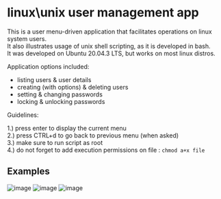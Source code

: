 # linux\unix user management app

This is a user menu-driven application that facilitates operations on linux system users.  
It also illustrates usage of unix shell scripting, as it is developed in bash.  
It was developed on Ubuntu 20.04.3 LTS, but works on most linux distros.

Application options included:
* listing users & user details
* creating (with options) & deleting users
* setting & changing passwords
* locking & unlocking passwords

Guidelines:  
  
1.) press enter to display the current menu  
2.) press CTRL+d to go back to previous menu (when asked)  
3.) make sure to run script as root  
4.) do not forget to add execution permissions on file : `chmod a+x file`

## Examples

![image](https://user-images.githubusercontent.com/95858490/156162053-a7b42d09-8b66-44f4-8e4a-c4907aa720c7.png) ![image](https://user-images.githubusercontent.com/95858490/156162287-27ff9ce3-62bd-4d6d-ba7d-6cba6c28f1ab.png) ![image](https://user-images.githubusercontent.com/95858490/156163388-d0306e04-3ccc-49d7-877d-d8dd757b3fc7.png)


